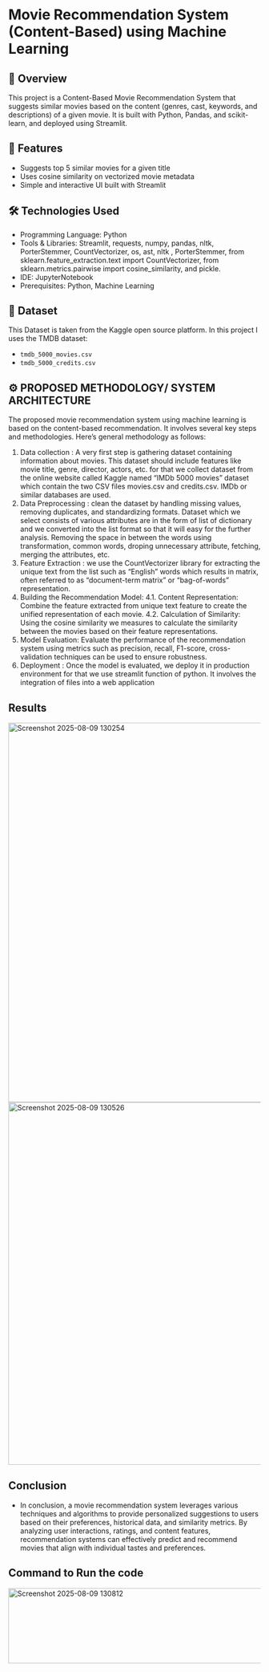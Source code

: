 # Movie Recommendation System (Content-Based) using Machine Learning

## 📌 Overview
This project is a Content-Based Movie Recommendation System that suggests similar movies based on the content (genres, cast, keywords, and descriptions) of a given movie. It is built with Python, Pandas, and scikit-learn, and deployed using Streamlit.

## 🚀 Features
- Suggests top 5 similar movies for a given title
- Uses cosine similarity on vectorized movie metadata
- Simple and interactive UI built with Streamlit

## 🛠 Technologies Used
- Programming Language: Python
- Tools & Libraries: Streamlit, requests, numpy, pandas, nltk, PorterStemmer, CountVectorizer, os, ast, nltk , PorterStemmer, from sklearn.feature_extraction.text import CountVectorizer, from sklearn.metrics.pairwise import cosine_similarity, and pickle.
- IDE: JupyterNotebook
- Prerequisites: Python, Machine Learning

## 📂 Dataset
This Dataset is taken from the Kaggle open source platform.
In this project I uses the TMDB dataset:
- `tmdb_5000_movies.csv`
- `tmdb_5000_credits.csv`

## ⚙️ PROPOSED METHODOLOGY/ SYSTEM ARCHITECTURE
The proposed movie recommendation system using machine learning is based on the content-based recommendation. It involves several key steps and methodologies. Here’s general methodology as follows:
1. Data collection : A very first step is gathering dataset containing information about movies. This dataset should include features like movie title, genre, director, actors, etc. for that we collect dataset from the online website called Kaggle named “IMDb 5000 movies” dataset which contain the two CSV files movies.csv and credits.csv. IMDb or similar databases are used.
2. Data Preprocessing : clean the dataset by handling missing values, removing duplicates, and standardizing formats. Dataset which we select consists of various attributes are in the form of list of dictionary and we converted into the list format so that it will easy for the further analysis. Removing the space in between the words using transformation, common words, droping unnecessary attribute, fetching, merging the attributes, etc.
3. Feature Extraction : we use the CountVectorizer library for extracting the unique text from the list such as “English” words which results in matrix, often referred to as “document-term matrix” or “bag-of-words” representation.
4. Building the Recommendation Model:
4.1. Content Representation: Combine the feature extracted from unique text feature to create the unified representation of each movie.
4.2. Calculation of Similarity: Using the cosine similarity we measures to calculate the similarity between the movies based on their feature representations.
5. Model Evaluation: Evaluate the performance of the recommendation system using metrics such as precision, recall, F1-score, cross- validation techniques can be used to ensure robustness.
6. Deployment : Once the model is evaluated, we deploy it in production environment for that we use streamlit function of python. It involves the integration of files into a web application

## Results
<img width="1020" height="757" alt="Screenshot 2025-08-09 130254" src="https://github.com/user-attachments/assets/278c1e37-0931-4adc-8495-e67e2635bf25" />
<img width="955" height="723" alt="Screenshot 2025-08-09 130526" src="https://github.com/user-attachments/assets/070ce989-0454-45a1-aa66-3f94fa950315" />

## Conclusion
- In conclusion, a movie recommendation system leverages various techniques and algorithms to provide personalized suggestions to users based on their preferences, historical data, and similarity metrics. By analyzing user interactions, ratings, and content features, recommendation systems can effectively predict and recommend movies that align with individual tastes and preferences.

## Command to Run the code
<img width="829" height="150" alt="Screenshot 2025-08-09 130812" src="https://github.com/user-attachments/assets/44387c98-83da-472d-8688-e8785caa5c8a" />
